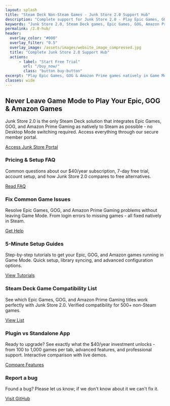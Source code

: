```yaml
---
layout: splash
title: "Steam Deck Non-Steam Games - Junk Store 2.0 Support Hub"
description: "Complete support for Junk Store 2.0 - Play Epic Games, GOG & Amazon Prime games natively in Steam Deck Game Mode. Setup guides, FAQ, troubleshooting & tested games list."
keywords: "Junk Store 2.0, Steam Deck games, Epic Games, GOG, Amazon Prime gaming, troubleshooting, tutorials, Steam Deck Game Mode, non-Steam games"
permalink: /2.0-hub/
header:
  overlay_color: "#000"
  overlay_filter: "0.5"
  overlay_image: /assets/images/website_image_compressed.jpg
  title: "Complete Junk Store 2.0 Support Hub"
  actions:
      - label: "Start Free Trial"
        url: "/buy_now/"
        class: "button buy-button"
excerpt: "Play Epic Games, GOG & Amazon Prime games natively in Game Mode - never leave Steam's interface again"
classes: wide
---
```

<div class="spacer mt-4"></div>

<!-- Where to Find Junk Store 2.0 -->
<section class="where-to-find">
  <h2>Never Leave Game Mode to Play Your Epic, GOG & Amazon Games</h2>
  <p>
    Junk Store 2.0 is the only Steam Deck solution that integrates Epic Games, GOG, and Amazon Prime Gaming as natively to Steam as possible - no Desktop Mode switching required. Access everything through our secure member portal.
  </p>
  <a href="https://portal.junkstore.xyz" class="button" target="_blank" rel="noopener noreferrer">Access Junk Store Portal</a>
</section>

<!-- Content Boxes -->
<div class="content-box-container">

  <!-- General FAQ -->
  <div class="content-box faq">
    <h3>Pricing & Setup FAQ</h3>
    <p>Common questions about our $40/year subscription, 7-day free trial, account setup, and how Junk Store 2.0 compares to free alternatives.</p>
    <a href="{{ '/2.0faq/' | relative_url }}" class="button">Read FAQ</a>
  </div>

  <!-- Troubleshooting -->
  <div class="content-box troubleshooting">
    <h3>Fix Common Game Issues</h3>
    <p>Resolve Epic Games, GOG, and Amazon Prime Gaming problems without leaving Game Mode. From login errors to missing games - all fixed natively in Steam.</p>
    <a href="{{ '/2.0troubleshooting/' | relative_url }}" class="button">Get Help</a>
  </div>

  <!-- Tutorials -->
  <div class="content-box tutorials">
    <h3>5-Minute Setup Guides</h3>
    <p>Step-by-step tutorials to get your Epic, GOG, and Amazon games running in Game Mode. Quick setup, library syncing, and advanced configuration options.</p>
    <a href="{{ '/2.0tutorials/' | relative_url }}" class="button">View Tutorials</a>
  </div>

  <!-- Tested Games -->
  <div class="content-box tested-games">
    <h3>Steam Deck Game Compatibility List</h3>
    <p>See which Epic Games, GOG, and Amazon Prime Gaming titles work perfectly with Junk Store 2.0. Verified compatibility for 500+ non-Steam games.</p>
    <a href="{{ '/tested-games/' | relative_url }}" class="button">View List</a>
  </div>

  <!-- Plugin vs Professional Comparison -->
  <div class="content-box">
    <h3>Plugin vs Standalone App</h3>
    <p>Ready to upgrade? See exactly what the $40/year investment unlocks - from 100 to 1,000 games per tab, advanced features, and professional support. Interactive comparison with live demos.</p>
    <a href="{{ '/comparison/' | relative_url }}" class="button">Compare Features</a>
  </div>

<!-- Report a bug -->
  <div class="content-box">
    <h3>Report a bug</h3>
    <p>Found a bug? Please let us know; if we don't know about it we can't fix it.</p>
    <a href="https://github.com/SDK-Innovation/JunkStoreBugs/issues/new" class="button" target="_blank" rel="noopener noreferrer">Visit GitHub</a>
  </div>
</div>
